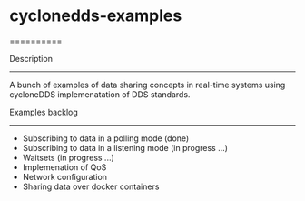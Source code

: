 # cyclonedds-examples
==========

Description
***********

A bunch of examples of data sharing concepts in real-time systems using cycloneDDS implemenatation of DDS standards.

Examples backlog
***********

- Subscribing to data in a polling mode (done)
- Subscribing to data in a listening mode (in progress ...)
- Waitsets (in progress ...)
- Implemenation of QoS 
- Network configuration
- Sharing data over docker containers 


